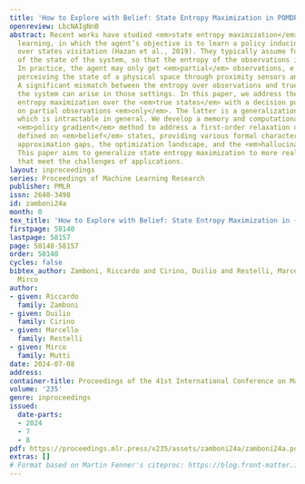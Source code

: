 ```yaml
---
title: 'How to Explore with Belief: State Entropy Maximization in POMDPs'
openreview: LbcNAIgNnB
abstract: Recent works have studied <em>state entropy maximization</em> in reinforcement
  learning, in which the agent’s objective is to learn a policy inducing high entropy
  over states visitation (Hazan et al., 2019). They typically assume full observability
  of the state of the system, so that the entropy of the observations is maximized.
  In practice, the agent may only get <em>partial</em> observations, e.g., a robot
  perceiving the state of a physical space through proximity sensors and cameras.
  A significant mismatch between the entropy over observations and true states of
  the system can arise in those settings. In this paper, we address the problem of
  entropy maximization over the <em>true states</em> with a decision policy conditioned
  on partial observations <em>only</em>. The latter is a generalization of POMDPs,
  which is intractable in general. We develop a memory and computationally efficient
  <em>policy gradient</em> method to address a first-order relaxation of the objective
  defined on <em>belief</em> states, providing various formal characterizations of
  approximation gaps, the optimization landscape, and the <em>hallucination</em> problem.
  This paper aims to generalize state entropy maximization to more realistic domains
  that meet the challenges of applications.
layout: inproceedings
series: Proceedings of Machine Learning Research
publisher: PMLR
issn: 2640-3498
id: zamboni24a
month: 0
tex_title: 'How to Explore with Belief: State Entropy Maximization in {POMDP}s'
firstpage: 58140
lastpage: 58157
page: 58140-58157
order: 58140
cycles: false
bibtex_author: Zamboni, Riccardo and Cirino, Duilio and Restelli, Marcello and Mutti,
  Mirco
author:
- given: Riccardo
  family: Zamboni
- given: Duilio
  family: Cirino
- given: Marcello
  family: Restelli
- given: Mirco
  family: Mutti
date: 2024-07-08
address:
container-title: Proceedings of the 41st International Conference on Machine Learning
volume: '235'
genre: inproceedings
issued:
  date-parts:
  - 2024
  - 7
  - 8
pdf: https://proceedings.mlr.press/v235/assets/zamboni24a/zamboni24a.pdf
extras: []
# Format based on Martin Fenner's citeproc: https://blog.front-matter.io/posts/citeproc-yaml-for-bibliographies/
---
```

